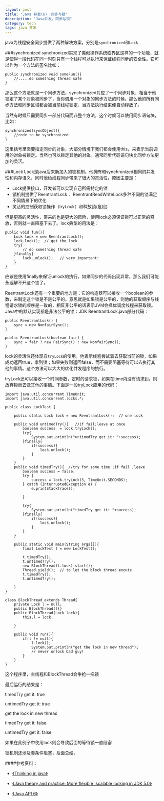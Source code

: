 ```yaml
---
layout: post
title: "Java 并发(6)：同步与锁"
description: "Java并发，同步与锁"
category: tech
tags: java 并发
---
```

java为线程安全同步提供了两种解决方案，分别是`synchronized`和`Lock`

###synchronized
synchronized实现了类似操作系统临界区这样的一个功能，就是使得一段代码在同一时刻只有一个线程可以执行来保证线程同步的安全性。它可以作为一个方法的签名比如：
    
    public synchronized void someFun(){
        //.....do something thread safe
    }


那么这个方法就是一个同步方法，synchronized对应了一个同步对象，相当于他锁定了某个对象被同步了，当你调用一个对象的同步方法的时候，那么他的所有同步方法和同步区域都会被当前线程锁定，当方法执行结束便自动释放了。

当然有时候只需要同步一部分代码而非整个方法，这个时候可以使用同步语句块，比如：

    synchronized(syncObject){
        //code to be synchronized 
    }
这里括号里面要指定同步的对象，大部分情境下我们都会使用this，来表示当前调用的对象被锁定。当然也可以锁定其他的对象。通常同步代码语句块比同步方法更加的灵活。

###Lock
Lock是java后来新加入的锁机制。他拥有和synchronized相同的并发性和内存语义，同时他给线程同步带来了很大的灵活性，原因主要是：

- Lock提供接口，开发者可以实现自己所需特定的锁
- 锁机制提供了ReentrantLock 、ReentrantReadWriteLock多种不同的锁满足不同情景下的优化
- 灵活的控制获取锁操作（tryLock）和释放锁(危险)

但是更高的灵活性，带来的也是更大的风险，使用lock必须保证锁可以正常的释放，否则就一直阻塞下去了。lock典型的用法是：

    public void fun(){
        Lock lock = new ReentrantLock();
        lock.lock();  // get the lock
        try{
            // do something thread safe 
        }finally{
            lock.unlock();   // very important!
        }    
    }
应该是使用finally来保证unlock的执行，如果同步的代码出现异常，那么我们可能永远解不开这个锁了。

ReentrantLock还有一个重要的地方是：它的构造器可以接收一个boolean的参数，来制定这个锁是不是公平的。意思就是如果锁是公平的，则他的获取顺序与线程请求锁的顺序是一致的，相反非公平的话表示JVM会择优调度线程来获取锁。Java中的默认实现都是非法公平的锁：JDK ReentrantLock.java部分代码：

    public ReentrantLock() {
        sync = new NonfairSync();
    }
 
    public ReentrantLock(boolean fair) {
        sync = fair ? new FairSync() : new NonfairSync();
    }
lock的灵活性还体现自`tryLock`的使用，他表示线程尝试着去获取当前的锁，如果成功返回true，拿到锁；如果失败则返回false，而不需要阻塞等待可以去执行其他的事情。这个方法可以大大的优化并发程序的执行。

tryLock还可以接收一个时间参数，定时的请求锁，如果在time内没有请求到，则放弃锁而去做其他的事情。下面是一段tryLock应用的代码：

	import java.util.concurrent.TimeUnit;
	import java.util.concurrent.locks.*;
	 
	public class LockTest {
	 
	    public static Lock lock = new ReentrantLock();  // one lock
	 
	    public void untimedTry(){   //if fail;leave at once
	        boolean success  = lock.tryLock();
	        try{
	            System.out.println("untimedTry get it: "+success);
	        }finally{
	            if(success){
	                lock.unlock();
	            }
	        }
	    }
	    public void timedTry(){  //try for some time ;if fail ,leave
	        boolean success = false;
	        try {
	            success = lock.tryLock(3, TimeUnit.SECONDS);
	        } catch (InterruptedException e) {
	            e.printStackTrace();
	 
	        }
	 
	        try{
	            System.out.println("timedTry get it: "+success);
	        }finally{
	            if(success){
	                lock.unlock();
	            }
	        }
	    }
	 
	    public static void main(String args[]){
	        final LockTest t = new LockTest();
	 
	        t.timedTry();
	        t.untimedTry();
	        new BlockThread(t.lock).start();
	        Thread.yield();  // to let the block thread excute
	        t.timedTry();
	        t.untimedTry();
	 
	    }
	}
	 
	class BlockThread extends Thread{
	    private Lock l = null;
	    public BlockThread(){}
	    public BlockThread(Lock lock){
	        this.l = lock;
	 
	    }
	 
	    public void run(){
	        if(l != null){
	            l.lock();
	            System.out.println("get the lock in new thread");
	            // never unlock bad guy!
	        }
	    }
	}

这个程序里，主线程和BlockThread会争抢一把锁

最后运行的结果是：

timedTry get it: true

untimedTry get it: true

get the lock in new thread

timedTry get it: false

untimedTry get it: false


如果在此例子中使用lock则会导致后面的等待锁一直阻塞

锁机制还涉及套条件阻塞，后面总结。


 

####参考资料：

- [《Thinking in java》](http://book.douban.com/subject/2130190/)

- [《Java theory and practice: More flexible, scalable locking in JDK 5.0》](http://www.ibm.com/developerworks/java/library/j-jtp10264/?S_TACT=105AGX52&S_CMP=cn-a-j)

- [《Java API 6》](http://docs.oracle.com/javase/6/docs/api/)

